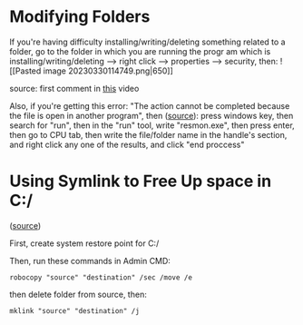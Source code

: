 # Modifying Folders
If you're having difficulty installing/writing/deleting something related to a folder, go to the folder in which you are running the progr am which is installing/writing/deleting --> right click --> properties --> security, then:
![[Pasted image 20230330114749.png|650]]

source: first comment in [this](https://www.youtube.com/watch?v=7CpkRbVOrpw) video

Also, if you're getting this error: "The action cannot be completed because the file is open in another program", then ([source](https://www.youtube.com/watch?v=xJv0hwPhlag)): 
press windows key, then search for "run", then in the "run" tool, write "resmon.exe", then press enter, then go to CPU tab, then write the file/folder name in the handle's section, and right click any one of the results, and click "end proccess"


# Using Symlink to Free Up space in C:/

([source](https://www.youtube.com/watch?v=YgJ370djOjs))

First, create system restore point for C:/

Then, run these commands in Admin CMD:

`robocopy "source" "destination" /sec /move /e `

then delete folder from source, then:

`mklink "source" "destination" /j`


